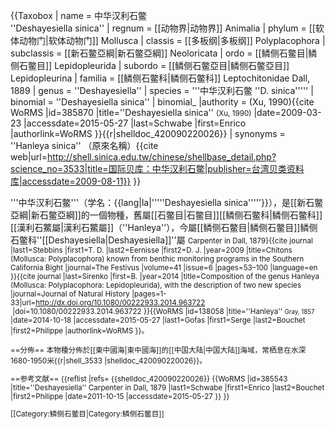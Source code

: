 {{Taxobox
| name = 中华汉利石鳖<br />''Deshayesiella sinica''
| regnum = [[动物界|动物界]] Animalia
| phylum = [[软体动物门|软体动物门]] Mollusca
| classis = [[多板纲|多板纲]] Polyplacophora
| subclassis = [[新石鳖亞綱|新石鳖亞綱]] Neoloricata
| ordo = [[鳞侧石鳖目|鳞侧石鳖目]] Lepidopleurida
| subordo = [[鳞侧石鳖亞目|鳞侧石鳖亞目]] Lepidopleurina
| familia = [[鳞侧石鳖科|鳞侧石鳖科]] Leptochitonidae Dall, 1889
| genus = ''Deshayesiella''
| species = '''中华汉利石鳖 ''D. sinica'''''
| binomial = ''Deshayesiella sinica''
| binomial_
 |authority = (Xu, 1990)<ref name=WoRMS_385870>{{cite WoRMS |id=385870 |title=''Deshayesiella sinica'' <small>(Xu, 1990)</small> |date=2009-03-23 |accessdate=2015-05-27 |last=Schwabe |first=Enrico |authorlink=WoRMS }}</ref>{{r|shelldoc_420090220026}}
| synonyms =
''Hanleya sinica'' （原來名稱）<ref name=shell_3533>{{cite web|url=http://shell.sinica.edu.tw/chinese/shellbase_detail.php?science_no=3533|title=国际贝库：中华汉利石鳖|publisher=台湾贝类资料库|accessdate=2009-08-11}}</ref>
}}

'''中华汉利石鳖'''（学名：{{lang|la|'''''Deshayesiella sinica'''''}}），是[[新石鳖亞綱|新石鳖亞綱]]的一個物種，舊屬[[石鳖目|石鳖目]][[鳞侧石鳖科|鳞侧石鳖科]][[漢利石鱉屬|漢利石鱉屬]]（''Hanleya''）<ref name=shell_3533 />，今屬[[鳞侧石鳖目|鳞侧石鳖目]]鳞侧石鳖科''[[Deshayesiella|Deshayesiella]]''屬 <small>Carpenter in Dall, 1879}<ref name=WoRMS_385543 /><ref>{{cite journal |last1=Stebbins |first1=T. D. |last2=Eernisse |first2=D. J. |year=2009 |title=Chitons (Mollusca: Polyplacophora) known from benthic monitoring programs in the Southern California Bight |journal=The Festivus |volume=41 |issue=6 |pages=53–100 |language=en }}</ref><ref>{{cite journal |last=Sirenko |first=B. |year=2014 |title=Composition of the genus Hanleya (Mollusca: Polyplacophora: Lepidopleurida), with the description of two new species |journal=Journal of Natural History |pages=1-33|url=http://dx.doi.org/10.1080/00222933.2014.963722  |doi=10.1080/00222933.2014.963722 }}</ref><ref name=WoRMS_138058 >{{WoRMS |id=138058 |title=''Hanleya'' <small>Gray, 1857</small> |date=2014-10-18 |accessdate=2015-05-27 |last1=Gofas |first1=Serge |last2=Bouchet |first2=Philippe |authorlink=WoRMS }}</ref>。

==分佈==
本物種分佈於[[東中國海|東中國海]]的[[中国大陆|中国大陆]]海域，常栖息在水深1680-1950米{{r|shell_3533 |shelldoc_420090220026}}。

==参考文献==
{{reflist |refs=
<ref name="shelldoc_420090220026">{{shelldoc_420090220026}}</ref>
<ref name="WoRMS_385543">{{WoRMS |id=385543 |title=''Deshayesiella'' Carpenter in Dall, 1879
 |last1=Schwabe |first1=Enrico 
 |last2=Bouchet |first2=Philippe 
 |date=2011-10-15 |accessdate=2015-05-27 }}</ref>
}}

[[Category:鳞侧石鳖目|Category:鳞侧石鳖目]]